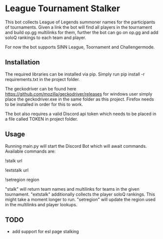 # League Tournament Stalker

This bot collects League of Legends summoner names for the participants of tournaments.
Given a link the bot will find all players in the tournament and build op.gg multilinks for them,
further the bot can go on op.gg and add soloQ rankings to each team and player.

For now the bot supports SINN League, Toornament and Challengermode.

## Installation

The required libraries can be installed via pip.
Simply run pip install -r requirements.txt in the project folder.

The geckodriver can be found here https://github.com/mozilla/geckodriver/releases
for windows user simply place the geckodriver.exe in the same folder as this project.
Firefox needs to be installed in order for this to work.

The bot also requires a valid Discord api token which needs to be placed in a file called TOKEN in project folder.

## Usage

Running main.py will start the Discord Bot which will await commands.
Available commands are:

!stalk url

!extstalk url

!setregion region

"stalk" will return team names and multilinks for teams in the given tournament.
"extstalk" additionally collects the player soloQ rankings. This might take a moment longer to run.
"setregion" will update the region used in the multilinks and player lookups.

## TODO

- add support for esl page stalking